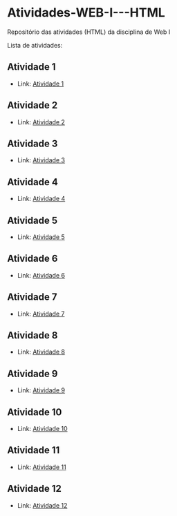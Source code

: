 # Atividades-WEB-I---HTML
Repositório das atividades (HTML) da disciplina de Web I


Lista de atividades:

## Atividade 1
  
- Link: [Atividade 1](Atividade1.html)
##

## Atividade 2

- Link: [Atividade 2](Atividade2.html)
##

## Atividade 3

- Link: [Atividade 3](Atividade3.html)
##

## Atividade 4
- Link: [Atividade 4](Atividade4.html)
##

## Atividade 5

- Link: [Atividade 5](Atividade5.html)
##

## Atividade 6

- Link: [Atividade 6](Atividade6.html)
##

## Atividade 7

- Link: [Atividade 7](Atividade7.html)
##

## Atividade 8

- Link: [Atividade 8](Atividade8.html)
##

## Atividade 9

- Link: [Atividade 9](Atividade9.html)
##

## Atividade 10

- Link: [Atividade 10](Atividade10.html)
##

## Atividade 11

- Link: [Atividade 11](Atividade11.html)
##

## Atividade 12

- Link: [Atividade 12](Atividade12.html)



